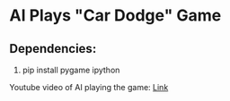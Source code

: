# AI Plays "Car Dodge" Game

## Dependencies:
  1. pip install pygame ipython 

Youtube video of AI playing the game: [Link](https://www.youtube.com/watch?v=IpFRbbNR9wE&t=355s)
